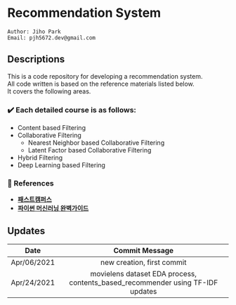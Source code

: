 # Recommendation System
````
Author: Jiho Park
Email: pjh5672.dev@gmail.com
````

## Descriptions
This is a code repository for developing a recommendation system.  
All code written is based on the reference materials listed below.  
It covers the following areas.   

  
### ✔️ Each detailed course is as follows:   
- Content based Filtering   
- Collaborative Filtering  
    - Nearest Neighbor based Collaborative Filtering
    - Latent Factor based Collaborative Filtering
- Hybrid Filtering
- Deep Learning based Filtering       


### :memo: References  
- **[패스트캠퍼스](https://fastcampus.co.kr)**
- **[파이썬 머신러닝 완벽가이드](http://www.kyobobook.co.kr/product/detailViewKor.laf?mallGb=KOR&ejkGb=KOR&barcode=9791158391386)**     


## Updates
| Date | Commit Message |
|:----:|:----:|
| Apr/06/2021 | new creation, first commit |
| Apr/24/2021 | movielens dataset EDA process, contents_based_recommender using TF-IDF updates |